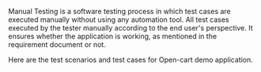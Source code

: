 Manual Testing is a software testing process in which test cases are executed manually without using any automation tool.
All test cases executed by the tester manually according to the end user's perspective.
It ensures whether the application is working, as mentioned in the requirement document or not.

  Here are the test scenarios and test cases for Open-cart demo application.
